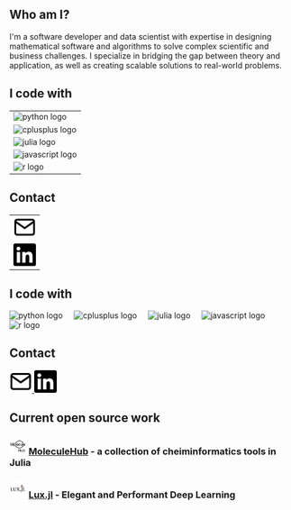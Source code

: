 ## Who am I?
I'm a software developer and data scientist with expertise in designing mathematical
software and algorithms to solve complex scientific and business challenges. 
I specialize in bridging the gap between theory and application, as well as creating 
scalable solutions to real-world problems.

## I code with
<table>
  <tr>
    <td><img src="https://cdn.jsdelivr.net/gh/devicons/devicon/icons/python/python-original.svg" height="40" alt="python logo" /></td>
  </tr>
  <tr>
    <td><img src="https://cdn.jsdelivr.net/gh/devicons/devicon/icons/cplusplus/cplusplus-original.svg" height="40" alt="cplusplus logo" /></td>
  </tr>
  <tr>
    <td><img src="https://cdn.jsdelivr.net/gh/devicons/devicon/icons/julia/julia-original-wordmark.svg" height="40" alt="julia logo" /></td>
  </tr>
  <tr>
    <td><img src="https://cdn.jsdelivr.net/gh/devicons/devicon/icons/javascript/javascript-original.svg" height="40" alt="javascript logo" /></td>
  </tr>
  <tr>
    <td><img src="https://cdn.jsdelivr.net/gh/devicons/devicon/icons/r/r-original.svg" height="40" alt="r logo" /></td>
  </tr>
</table>

## Contact
<table>
  <tr>
    <td><a href="mailto:rngil@mailbox.org"><img src="./assets/email.svg" height="40" alt="email icon" /></a></td>
  </tr>
  <tr>
    <td><a href="https://linkedin.com/in/reneegil"><img src="./assets/linkedin.svg" height="40" alt="linkedin icon" /></a></td>
  </tr>
</table>


## I code with

<div align="left">
  <img src="https://cdn.jsdelivr.net/gh/devicons/devicon/icons/python/python-original.svg" height="40" alt="python logo"  />
  <img width="12" />
  <img src="https://cdn.jsdelivr.net/gh/devicons/devicon/icons/cplusplus/cplusplus-original.svg" height="40" alt="cplusplus logo"  />
  <img width="12" />
  <img src="https://cdn.jsdelivr.net/gh/devicons/devicon/icons/julia/julia-original-wordmark.svg" height="40" alt="julia logo"  />
  <img width="12" />
  <img src="https://cdn.jsdelivr.net/gh/devicons/devicon/icons/javascript/javascript-original.svg" height="40" alt="javascript logo"  />
  <img width="12" />
  <img src="https://cdn.jsdelivr.net/gh/devicons/devicon/icons/r/r-original.svg" height="40" alt="r logo"  />
  <img width="12" />
</div>

## Contact

<a href="mailto:rngil@mailbox.org">
  <img src="./assets/email.svg" height="40" alt="email icon" />
</a>
<a href="https://linkedin.com/in/reneegil">
  <img src="./assets/linkedin.svg" height="40" alt="linkedin icon" />
</a>


## Current open source work

### <img src="./assets/moleculehub.png" height="30" alt="molecule hub logo"/> [MoleculeHub](https://github.com/MoleculeHub) - a collection of cheiminformatics tools in Julia

### <img src="./assets/luxjl.png" height="30" alt="molecule hub logo"/> [Lux.jl](https://github.com/LuxDL/Lux.jl) - Elegant and Performant Deep Learning
